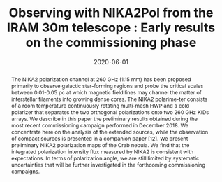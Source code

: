 ---
title: "Observing with NIKA2Pol from the IRAM 30m telescope : Early results on the commissioning phase"
collection: "publications"
category: "co_procs"
permalink: /publications/2020EPJWC22800022R
link: https://ui.adsabs.harvard.edu/abs/2020EPJWC.22800022R/abstract
date: 2020-06-01
venue: "mm Universe @ NIKA2 - Observing the mm Universe with the NIKA2 Camera"
citation: "Peretto, N., Rigby, A., Adam, R., et al. (2020), mm Universe @ NIKA2 - Observing the mm Universe with the NIKA2 Camera, 228, 00018."
abstract: "The NIKA2 polarization channel at 260 GHz (1.15 mm) has been proposed primarily to observe galactic star-forming regions and probe the critical scales between 0.01-0.05 pc at which magnetic field lines may channel the matter of interstellar filaments into growing dense cores. The NIKA2 polarime-ter consists of a room temperature continuously rotating multi-mesh HWP and a cold polarizer that separates the two orthogonal polarizations onto two 260 GHz KIDs arrays. We describe in this paper the preliminary results obtained during the most recent commissioning campaign performed in December 2018. We concentrate here on the analysis of the extended sources, while the observation of compact sources is presented in a companion paper [12]. We present preliminary NIKA2 polarization maps of the Crab nebula. We find that the integrated polarization intensity flux measured by NIKA2 is consistent with expectations. In terms of polarization angle, we are still limited by systematic uncertainties that will be further investigated in the forthcoming commissioning campaigns."
---
